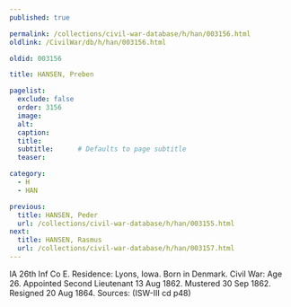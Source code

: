 ```yaml
---
published: true

permalink: /collections/civil-war-database/h/han/003156.html
oldlink: /CivilWar/db/h/han/003156.html

oldid: 003156

title: HANSEN, Preben

pagelist:
  exclude: false
  order: 3156
  image: 
  alt:
  caption:
  title:
  subtitle:      # Defaults to page subtitle
  teaser:

category: 
  - H 
  - HAN

previous:
  title: HANSEN, Peder
  url: /collections/civil-war-database/h/han/003155.html  
next:
  title: HANSEN, Rasmus
  url: /collections/civil-war-database/h/han/003157.html   
---
```

IA 26th Inf Co E. Residence: Lyons, Iowa. Born in Denmark. Civil War: Age 26. Appointed Second Lieutenant 13 Aug 1862. Mustered 30 Sep 1862. Resigned 20 Aug 1864. Sources: (ISW-III cd p48)